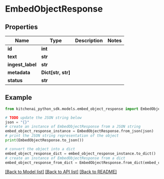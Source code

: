 # EmbedObjectResponse


## Properties

Name | Type | Description | Notes
------------ | ------------- | ------------- | -------------
**id** | **int** |  | 
**text** | **str** |  | 
**ingest_label** | **str** |  | 
**metadata** | **Dict[str, str]** |  | 
**status** | **str** |  | 

## Example

```python
from kitchenai_python_sdk.models.embed_object_response import EmbedObjectResponse

# TODO update the JSON string below
json = "{}"
# create an instance of EmbedObjectResponse from a JSON string
embed_object_response_instance = EmbedObjectResponse.from_json(json)
# print the JSON string representation of the object
print(EmbedObjectResponse.to_json())

# convert the object into a dict
embed_object_response_dict = embed_object_response_instance.to_dict()
# create an instance of EmbedObjectResponse from a dict
embed_object_response_from_dict = EmbedObjectResponse.from_dict(embed_object_response_dict)
```
[[Back to Model list]](../README.md#documentation-for-models) [[Back to API list]](../README.md#documentation-for-api-endpoints) [[Back to README]](../README.md)


